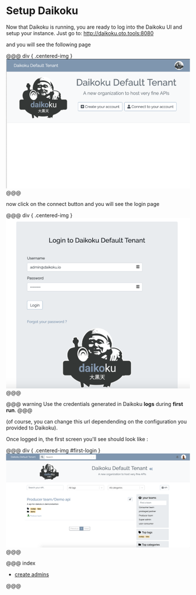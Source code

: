 # Setup Daikoku

Now that Daikoku is running, you are ready to log into the Daikoku UI and setup your instance. Just go to: <a href="http://daikoku.oto.tools:8080" target="_blank">http://daikoku.oto.tools:8080</a>

and you will see the following page
 
@@@ div { .centered-img }
<img src="../img/home_page.png" />
@@@

now click on the connect button and you will see the login page

@@@ div { .centered-img }
<img src="../img/login_page.png" />
@@@

@@@ warning
Use the credentials generated in Daikoku **logs** during **first run**.
@@@

(of course, you can change this url dependending on the configuration you provided to Daikoku).

Once logged in, the first screen you'll see should look like :

@@@ div { .centered-img #first-login }
<img src="../img/main_page.png" />
@@@

@@@ index

* [create admins](./admin.md)

@@@
